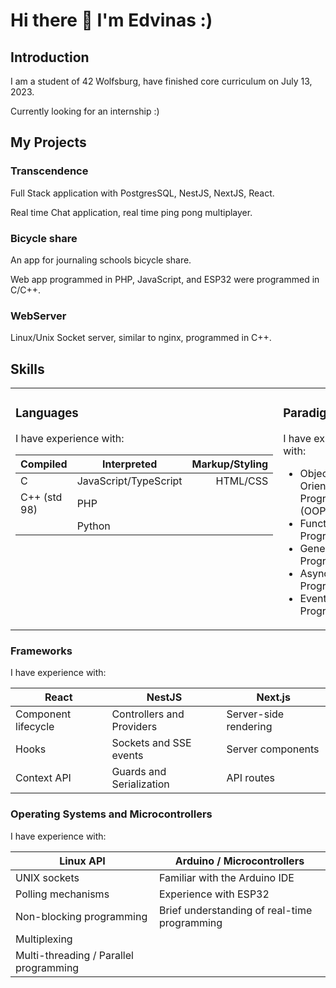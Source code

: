 # Hi there 👋 I'm Edvinas :)

## Introduction

I am a student of 42 Wolfsburg, have finished core curriculum on July 13, 2023.

Currently looking for an internship :)

## My Projects

### Transcendence

Full Stack application with PostgresSQL, NestJS, NextJS, React. 

Real time Chat application, real time ping pong multiplayer.

### Bicycle share

An app for journaling schools bicycle share.

Web app programmed in PHP, JavaScript, and ESP32 were programmed in C/C++.

### WebServer

Linux/Unix Socket server, similar to nginx, programmed in C++.

## Skills

<table>
<tr>
<td valign="top" width="50%">

### Languages

I have experience with:

| Compiled      | Interpreted            | Markup/Styling |
|---------------|------------------------|---------------:|
| C             | JavaScript/TypeScript  |HTML/CSS       |
| C++ (std 98)  | PHP                    |                |
|               | Python                 |                |

</td>
<td valign="top" width="50%">

### Paradigms

I have experience with:

- Object-Oriented Programming (OOP)
- Functional Programming
- Generic Programming
- Asynchronous Programming
- Event-Driven Programming

</td>
</tr>
</table>

### Frameworks

I have experience with:

|React           |NestJS                    |Next.js                  |
|----------------|---------------------------|-------------------------|
| Component lifecycle  | Controllers and Providers | Server-side rendering |
| Hooks             | Sockets and SSE events    | Server components      |
| Context API        | Guards and Serialization  | API routes             |


### Operating Systems and Microcontrollers

I have experience with:

| Linux API                        | Arduino / Microcontrollers |
|----------------------------------|-----------------------------|
| UNIX sockets                     | Familiar with the Arduino IDE    |
| Polling mechanisms               | Experience with ESP32            |
| Non-blocking programming         | Brief understanding of real-time programming |
| Multiplexing                     |
| Multi-threading / Parallel programming |
